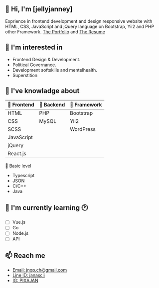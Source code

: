 ## 👋 Hi, I'm [jellyjanney] ##
Exprience in frontend development and design responsive website with HTML, CSS, JavaScript and jQuery language on Bootstrap, Yii2 and PHP other Framework.
[The Portfolio](https://thejanney.my.canva.site/portfolio)
 and 
[The Resume](https://drive.google.com/file/d/1VnHQO3l_jmIOhUIwKBjAixDp4g3mbvKR/view)

## 👀 I'm interested in ##
- Frontend Design & Development.
- Political Governance.
- Development softskills and mentelhealth.
- Superstition 

## 🎒 I've knowladge about ##

| 🐤 Frontend | 🐣 Backend | 🐥 Framework |
|:-----------------|:---------------|:-----------|
|   HTML            |   PHP           |  Bootstrap  |
|   CSS             |   MySQL         |  Yii2       |
|   SCSS            |                 |  WordPress  |
|   JavaScript      |                 |             |
|   jQuery          |                 |             |
|   React.js        |                 |             |

🐣 Basic level
  - Typescript
  - JSON
  - C/C++
  - Java

## 🔴 I'm currently learning :clock1: ##
  - [ ] Vue.js
  - [ ] Go 
  - [ ] Node.js
  - [ ] API

## 📫 Reach me ##
  - [Email: jnop.ch@gmail.com](mailto:jnop.ch@gmail.com)
  - [Line ID: janascii](https://line.me/ti/p/LkDQxK8G__)
  - [IG: PIXAJAN](https://www.instagram.com/pixajan/)
